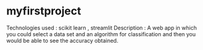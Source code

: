 # myfirstproject
 Technologies used : scikit learn , streamlit 
 Description :
               A web app in which you could select a data set and an algorithm for classification and then you would be able to see the accuracy obtained.
